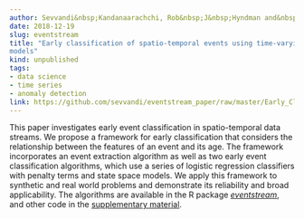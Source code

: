 ```yaml
---
author: Sevvandi&nbsp;Kandanaarachchi, Rob&nbsp;J&nbsp;Hyndman and&nbsp;Kate&nbsp;Smith&#8209;Miles
date: 2018-12-19
slug: eventstream
title: "Early classification of spatio-temporal events using time-varying
models"
kind: unpublished
tags:
- data science
- time series
- anomaly detection
link: https://github.com/sevvandi/eventstream_paper/raw/master/Early_Classification_Using_Partial_Information.pdf
---
```


This paper investigates early event classification in spatio-temporal data streams. We propose a framework for early classification that considers the relationship between the features of an event and its age. The framework incorporates an event extraction algorithm as well as two early event classification algorithms, which use a series of logistic regression classifiers with penalty terms and state space models. We apply this framework to synthetic and real world problems and demonstrate its reliability and broad applicability. The algorithms are available in the R package [*eventstream*](https://github.com/sevvandi/eventstream), and other code in the [supplementary material](https://github.com/sevvandi/eventstream_paper).

